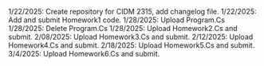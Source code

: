 1/22/2025: Create repository for CIDM 2315, add changelog file.
1/22/2025: Add and submit Homework1 code.
1/28/2025: Upload Program.Cs
1/28/2025: Delete Program.Cs
1/28/2025: Upload Homework2.Cs and submit.
2/08/2025: Upload Homework3.Cs and submit.
2/12/2025: Upload Homework4.Cs and submit.
2/18/2025: Upload Homework5.Cs and submit.
3/4/2025: Upload Homework6.Cs and submit.
